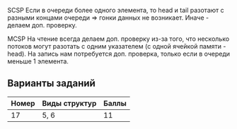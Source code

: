 SCSP
Если в очереди более одного элемента, то head и tail разотают с разными концами очереди => 
гонки данных не возникает. Иначе - делаем доп. проверку.

MCSP
На чтение всегда делаем доп. проверку из-за того, что несколько потоков могут разотать с одним
указателем (с одной ячейкой памяти - head). На запись нам потребуется доп. проверка, только если
в очереди меньше 1 элемента.

## Варианты заданий

 Номер | Виды структур | Баллы |
|:------|:--------------|:------|
| 17    | 5, 6          | 11    |

